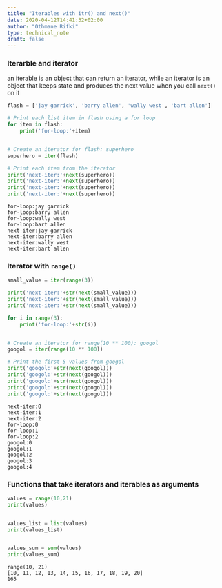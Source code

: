 ```yaml
---
title: "Iterables with itr() and next()"
date: 2020-04-12T14:41:32+02:00
author: "Othmane Rifki"
type: technical_note
draft: false
---
```

### Iterarble and iterator
an iterable is an object that can return an iterator, while an iterator is an object that keeps state and produces the next value when you call `next()` on it


```python
flash = ['jay garrick', 'barry allen', 'wally west', 'bart allen']

# Print each list item in flash using a for loop
for item in flash:
    print('for-loop:'+item)


# Create an iterator for flash: superhero
superhero = iter(flash)

# Print each item from the iterator
print('next-iter:'+next(superhero))
print('next-iter:'+next(superhero))
print('next-iter:'+next(superhero))
print('next-iter:'+next(superhero))
```

    for-loop:jay garrick
    for-loop:barry allen
    for-loop:wally west
    for-loop:bart allen
    next-iter:jay garrick
    next-iter:barry allen
    next-iter:wally west
    next-iter:bart allen


### Iterator with `range()`


```python
small_value = iter(range(3))

print('next-iter:'+str(next(small_value)))
print('next-iter:'+str(next(small_value)))
print('next-iter:'+str(next(small_value)))

for i in range(3):
    print('for-loop:'+str(i))


# Create an iterator for range(10 ** 100): googol
googol = iter(range(10 ** 100))

# Print the first 5 values from googol
print('googol:'+str(next(googol)))
print('googol:'+str(next(googol)))
print('googol:'+str(next(googol)))
print('googol:'+str(next(googol)))
print('googol:'+str(next(googol)))

```

    next-iter:0
    next-iter:1
    next-iter:2
    for-loop:0
    for-loop:1
    for-loop:2
    googol:0
    googol:1
    googol:2
    googol:3
    googol:4


###  Functions that take iterators and iterables as arguments


```python
values = range(10,21)
print(values)


values_list = list(values)
print(values_list)


values_sum = sum(values)
print(values_sum)

```

    range(10, 21)
    [10, 11, 12, 13, 14, 15, 16, 17, 18, 19, 20]
    165

